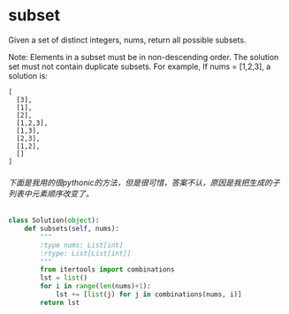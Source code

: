 # subset

Given a set of distinct integers, nums, return all possible subsets.

Note:
Elements in a subset must be in non-descending order.
The solution set must not contain duplicate subsets.
For example,
If nums = [1,2,3], a solution is:
```
[
  [3],
  [1],
  [2],
  [1,2,3],
  [1,3],
  [2,3],
  [1,2],
  []
]
```

###### 下面是我用的很pythonic的方法，但是很可惜，答案不认，原因是我把生成的子列表中元素顺序改变了。
```python
class Solution(object):
    def subsets(self, nums):
        """
        :type nums: List[int]
        :rtype: List[List[int]]
        """
        from itertools import combinations
        lst = list()
        for i in range(len(nums)+1):
            lst += [list(j) for j in combinations(nums, i)]
        return lst
```
